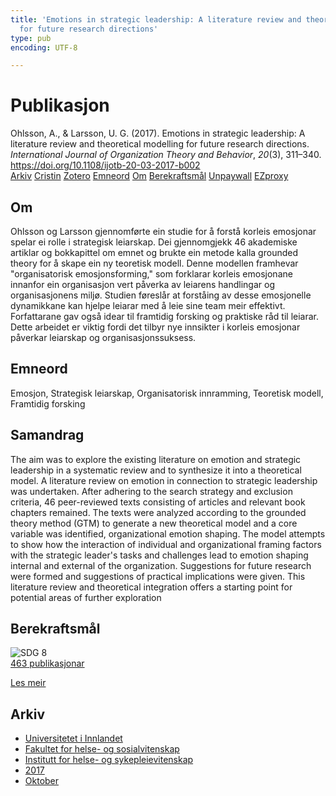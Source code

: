 ```yaml
---
title: 'Emotions in strategic leadership: A literature review and theoretical modelling
  for future research directions'
type: pub
encoding: UTF-8

---
```

<h1>Publikasjon</h1>
<article id="csl-bib-container-YFZRN9NH" class="csl-bib-container">
  <div class="csl-bib-body"> <div class="csl-entry">Ohlsson, A., &#38; Larsson, U. G. (2017). Emotions in strategic leadership: A literature review and theoretical modelling for future research directions. <i>International Journal of Organization Theory and Behavior</i>, <i>20</i>(3), 311–340. <a href="https://doi.org/10.1108/ijotb-20-03-2017-b002">https://doi.org/10.1108/ijotb-20-03-2017-b002</a></div> </div>
  <div class="csl-bib-buttons">
    <a href="#taxonomy-article-YFZRN9NH" alt="archive" class="csl-bib-button">Arkiv</a>
    <a href="https://app.cristin.no/results/show.jsf?id=1502133" alt="Cristin" class="csl-bib-button">Cristin</a>
    <a href="http://zotero.org/groups/5881554/items/YFZRN9NH" alt="Zotero" class="csl-bib-button">Zotero</a>
    <a href="#keywords-article-YFZRN9NH" alt="keywords" class="csl-bib-button">Emneord</a>
    <a href="#about-article-YFZRN9NH" alt="about_pub" class="csl-bib-button">Om</a>
    <a href="#sdg-article-YFZRN9NH" alt="sdg" class="csl-bib-button">Berekraftsmål</a>
    <a href="https://doi.org/10.1108/ijotb-20-03-2017-b002" alt="Unpaywall" class="csl-bib-button">Unpaywall</a>
    <a href="https://doi.org/10.1108/ijotb-20-03-2017-b002" alt="EZproxy" class="csl-bib-button">EZproxy</a>
  </div>
  <div id="csl-bib-meta-container-YFZRN9NH"></div>
</article>
<div id="csl-bib-meta-YFZRN9NH" class="csl-bib-meta">
  <article id="about-article-YFZRN9NH" class="about_pub-article">
    <h1>Om</h1>
    Ohlsson og Larsson gjennomførte ein studie for å forstå korleis emosjonar spelar ei rolle i strategisk leiarskap. Dei gjennomgjekk 46 akademiske artiklar og bokkapittel om emnet og brukte ein metode kalla grounded theory for å skape ein ny teoretisk modell. Denne modellen framhevar "organisatorisk emosjonsforming," som forklarar korleis emosjonane innanfor ein organisasjon vert påverka av leiarens handlingar og organisasjonens miljø. Studien føreslår at forståing av desse emosjonelle dynamikkane kan hjelpe leiarar med å leie sine team meir effektivt. Forfattarane gav også idear til framtidig forsking og praktiske råd til leiarar. Dette arbeidet er viktig fordi det tilbyr nye innsikter i korleis emosjonar påverkar leiarskap og organisasjonssuksess.
  </article>
  <article id="keywords-article-YFZRN9NH" class="keywords-article">
    <h1>Emneord</h1>
    Emosjon, Strategisk leiarskap, Organisatorisk innramming, Teoretisk modell, Framtidig forsking
  </article>
  <article id="abstract-article-YFZRN9NH" class="abstract-article">
    <h1>Samandrag</h1>
    The aim was to explore the existing literature on emotion and strategic leadership in a systematic review and to synthesize it into a theoretical model. A literature review on emotion in connection to strategic leadership was undertaken. After adhering to the search strategy and exclusion criteria, 46 peer-reviewed texts consisting of articles and relevant book chapters remained. The texts were analyzed according to the grounded theory method (GTM) to generate a new theoretical model and a core variable was identified, organizational emotion shaping. The model attempts to show how the interaction of individual and organizational framing factors with the strategic leader's tasks and challenges lead to emotion shaping internal and external of the organization. Suggestions for future research were formed and suggestions of practical implications were given. This literature review and theoretical integration offers a starting point for potential areas of further exploration
  </article>
  <article id="sdg-article-YFZRN9NH" class="sdg-article">
    <h1>Berekraftsmål</h1>
    <div class="sdg-container"><div id="sdg8" class="sdg">
        <img src="{{< params subfolder >}}images/sdg/sdg08_nn.png" class="image" alt="SDG 8">
        <div class="sdg-overlay">
          <a href="{{< params subfolder >}}nn/archive/?sdg=8#archive" class="sdg-publication-count"><span>463</span> publikasjonar</a>
          <p><a href="https://fn.no/om-fn/fns-baerekraftsmaal/anstendig-arbeid-og-oekonomisk-vekst?lang=nno-NO" class="sdg-read-more">Les meir</a></p>
        </div>
      </div></div>
  </article>
  <article id="taxonomy-article-YFZRN9NH" class="taxonomy-article">
    <h1>Arkiv</h1>
    <ul>
      <li><a href="{{< params subfolder >}}nn/archive/?key=3DCRN523">Universitetet i Innlandet</a></li>
      <li><a href="{{< params subfolder >}}nn/archive/?key=IDKFS3MX">Fakultet for helse- og sosialvitenskap</a></li>
      <li><a href="{{< params subfolder >}}nn/archive/?key=GTV4ECMZ">Institutt for helse- og sykepleievitenskap</a></li>
      <li><a href="{{< params subfolder >}}nn/archive/?key=QV2QKSDS">2017</a></li>
      <li><a href="{{< params subfolder >}}nn/archive/?key=5H5AWTPI">Oktober</a></li>
    </ul>
  </article>
</div>
